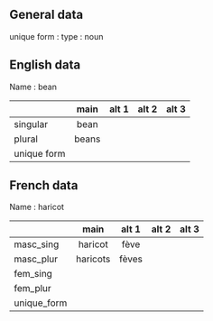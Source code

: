 ## General data

unique form :
type : noun

## English data

Name : bean

|             | main  | alt 1 | alt 2 | alt 3 |
| :---------- | :---: | :---: | :---: | ----- |
| singular    | bean  |       |       |       |
| plural      | beans |       |       |       |
| unique form |       |       |       |       |

## French data

Name : haricot

|             |   main   | alt 1 | alt 2 | alt 3 |
| :---------- | :------: | :---: | :---: | :---: |
| masc_sing   | haricot  | fève  |       |       |
| masc_plur   | haricots | fèves |       |       |
| fem_sing    |          |       |       |       |
| fem_plur    |          |       |       |       |
| unique_form |          |       |       |       |


